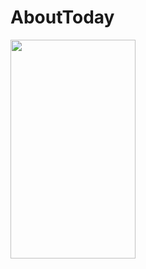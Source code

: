 # AboutToday

<img src="https://user-images.githubusercontent.com/76473014/122001534-6d518600-cdeb-11eb-8bb5-c6485cd7de93.gif" width="200" height="350"> 
